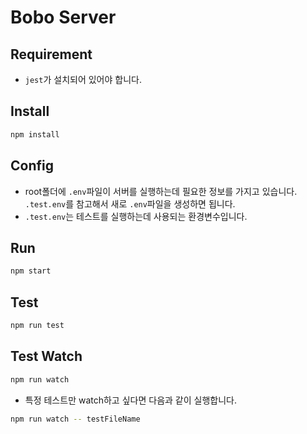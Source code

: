# Bobo Server

## Requirement

* `jest`가 설치되어 있어야 합니다.

## Install

```bash
npm install
```

## Config

* root폴더에 `.env`파일이 서버를 실행하는데 필요한 정보를 가지고 있습니다.
  `.test.env`를 참고해서 새로 `.env`파일을 생성하면 됩니다.
* `.test.env`는 테스트를 실행하는데 사용되는 환경변수입니다.

## Run

```bash
npm start
```

## Test

```bash
npm run test 
```

## Test Watch

```bash
npm run watch
```

* 특정 테스트만 watch하고 싶다면 다음과 같이 실행합니다.

```bash
npm run watch -- testFileName
```
